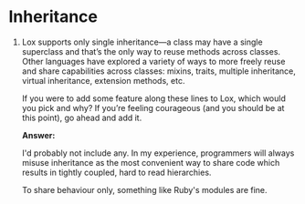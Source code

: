 # Inheritance

1. Lox supports only single inheritance—a class may have a single superclass and
   that’s the only way to reuse methods across classes. Other languages have
   explored a variety of ways to more freely reuse and share capabilities across
   classes: mixins, traits, multiple inheritance, virtual inheritance, extension
   methods, etc.

   If you were to add some feature along these lines to Lox, which would you pick
   and why? If you’re feeling courageous (and you should be at this point), go
   ahead and add it.

   **Answer:**

   I'd probably not include any. In my experience, programmers will always
   misuse inheritance as the most convenient way to share code which results in
   tightly coupled, hard to read hierarchies.

   To share behaviour only, something like Ruby's modules are fine.
